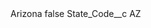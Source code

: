 <?xml version="1.0" encoding="UTF-8"?>
<CustomMetadata xmlns="http://soap.sforce.com/2006/04/metadata" xmlns:xsi="http://www.w3.org/2001/XMLSchema-instance" xmlns:xsd="http://www.w3.org/2001/XMLSchema">
    <label>Arizona</label>
    <protected>false</protected>
    <values>
        <field>State_Code__c</field>
        <value xsi:type="xsd:string">AZ</value>
    </values>
</CustomMetadata>
